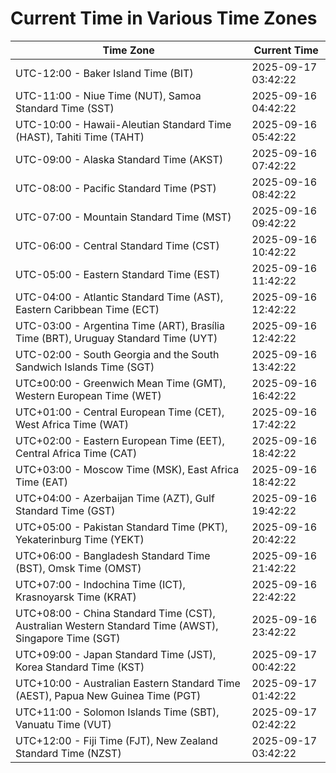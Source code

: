 # Current Time in Various Time Zones

| Time Zone | Current Time |
|-----------|--------------|
| UTC-12:00 - Baker Island Time (BIT) | 2025-09-17 03:42:22 |
| UTC-11:00 - Niue Time (NUT), Samoa Standard Time (SST) | 2025-09-16 04:42:22 |
| UTC-10:00 - Hawaii-Aleutian Standard Time (HAST), Tahiti Time (TAHT) | 2025-09-16 05:42:22 |
| UTC-09:00 - Alaska Standard Time (AKST) | 2025-09-16 07:42:22 |
| UTC-08:00 - Pacific Standard Time (PST) | 2025-09-16 08:42:22 |
| UTC-07:00 - Mountain Standard Time (MST) | 2025-09-16 09:42:22 |
| UTC-06:00 - Central Standard Time (CST) | 2025-09-16 10:42:22 |
| UTC-05:00 - Eastern Standard Time (EST) | 2025-09-16 11:42:22 |
| UTC-04:00 - Atlantic Standard Time (AST), Eastern Caribbean Time (ECT) | 2025-09-16 12:42:22 |
| UTC-03:00 - Argentina Time (ART), Brasília Time (BRT), Uruguay Standard Time (UYT) | 2025-09-16 12:42:22 |
| UTC-02:00 - South Georgia and the South Sandwich Islands Time (SGT) | 2025-09-16 13:42:22 |
| UTC±00:00 - Greenwich Mean Time (GMT), Western European Time (WET) | 2025-09-16 16:42:22 |
| UTC+01:00 - Central European Time (CET), West Africa Time (WAT) | 2025-09-16 17:42:22 |
| UTC+02:00 - Eastern European Time (EET), Central Africa Time (CAT) | 2025-09-16 18:42:22 |
| UTC+03:00 - Moscow Time (MSK), East Africa Time (EAT) | 2025-09-16 18:42:22 |
| UTC+04:00 - Azerbaijan Time (AZT), Gulf Standard Time (GST) | 2025-09-16 19:42:22 |
| UTC+05:00 - Pakistan Standard Time (PKT), Yekaterinburg Time (YEKT) | 2025-09-16 20:42:22 |
| UTC+06:00 - Bangladesh Standard Time (BST), Omsk Time (OMST) | 2025-09-16 21:42:22 |
| UTC+07:00 - Indochina Time (ICT), Krasnoyarsk Time (KRAT) | 2025-09-16 22:42:22 |
| UTC+08:00 - China Standard Time (CST), Australian Western Standard Time (AWST), Singapore Time (SGT) | 2025-09-16 23:42:22 |
| UTC+09:00 - Japan Standard Time (JST), Korea Standard Time (KST) | 2025-09-17 00:42:22 |
| UTC+10:00 - Australian Eastern Standard Time (AEST), Papua New Guinea Time (PGT) | 2025-09-17 01:42:22 |
| UTC+11:00 - Solomon Islands Time (SBT), Vanuatu Time (VUT) | 2025-09-17 02:42:22 |
| UTC+12:00 - Fiji Time (FJT), New Zealand Standard Time (NZST) | 2025-09-17 03:42:22 |
